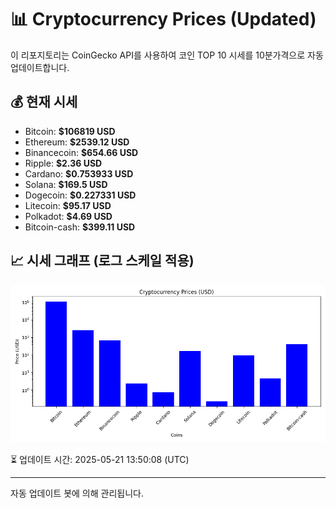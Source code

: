 
# 📊 Cryptocurrency Prices (Updated)

이 리포지토리는 CoinGecko API를 사용하여 코인 TOP 10 시세를 10분가격으로 자동 업데이트합니다.

## 💰 현재 시세
- Bitcoin: **$106819 USD**
- Ethereum: **$2539.12 USD**
- Binancecoin: **$654.66 USD**
- Ripple: **$2.36 USD**
- Cardano: **$0.753933 USD**
- Solana: **$169.5 USD**
- Dogecoin: **$0.227331 USD**
- Litecoin: **$95.17 USD**
- Polkadot: **$4.69 USD**
- Bitcoin-cash: **$399.11 USD**

## 📈 시세 그래프 (로그 스케일 적용)
![Crypto Prices](crypto_prices.png)

⏳ 업데이트 시간: 2025-05-21 13:50:08 (UTC)

---
자동 업데이트 봇에 의해 관리됩니다.
